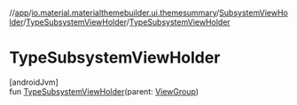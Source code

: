 //[app](../../../../index.md)/[io.material.materialthemebuilder.ui.themesummary](../../index.md)/[SubsystemViewHolder](../index.md)/[TypeSubsystemViewHolder](index.md)/[TypeSubsystemViewHolder](-type-subsystem-view-holder.md)

# TypeSubsystemViewHolder

[androidJvm]\
fun [TypeSubsystemViewHolder](-type-subsystem-view-holder.md)(parent: [ViewGroup](https://developer.android.com/reference/kotlin/android/view/ViewGroup.html))
